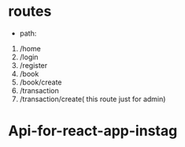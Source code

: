# routes


 * path:
  1. /home
  1. /login
  1. /register
  1. /book
  1. /book/create
  1. /transaction
  1. /transaction/create( this route just for admin)
# Api-for-react-app-instag
